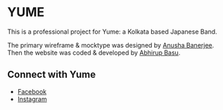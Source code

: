 # YUME
This is a professional project for Yume: a Kolkata based Japanese Band. 

The primary wireframe & mocktype was designed by [Anusha Banerjee](https://github.com/anushabanerjee). Then the website was coded & developed by [Abhirup Basu](https://github.com/basuabhirup).



## Connect with Yume


- [Facebook](https://www.facebook.com/Yume-%E5%A4%A2-106140044165283)
- [Instagram](https://www.instagram.com/yumetheband/)

